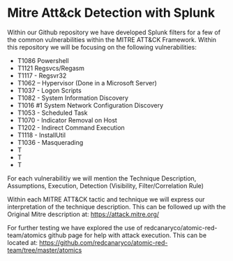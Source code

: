 # Mitre Att&ck Detection with Splunk

Within our Github repository we have developed Splunk filters for a few of the common vulnerabilities within the MITRE ATT&CK Framework. Within this repository we will be focusing on the following vulnerabilities: 

- T1086 Powershell
- T1121 Regsvcs/Regasm
- T1117 - Regsvr32
- T1062 – Hypervisor (Done in a Microsoft Server)
- T1037 - Logon Scripts
- T1082 - System Information Discovery
- T1016 #1 System Network Configuration Discovery
- T1053 - Scheduled Task
- T1070 - Indicator Removal on Host
- T1202 - Indirect Command Execution
- T1118 - InstallUtil
- T1036 - Masquerading
- T
- T
- T 

For each vulnerabilitiy we will mention the Technique Description, Assumptions, Execution, Detection (Visibility, Filter/Correlation Rule)

Within each MITRE ATT&CK tactic and technique we will express our interpretation of the technique description. This can be followed up with the Original Mitre description at: https://attack.mitre.org/ 

For further testing we have explored the use of redcanaryco/atomic-red-team/atomics github page for help with attack execution. This can be located at: https://github.com/redcanaryco/atomic-red-team/tree/master/atomics 
